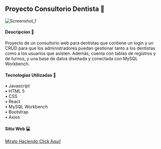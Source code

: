 <h2>Proyecto Consultorio Dentista 🦷</h2>

![Screenshot_1](https://github.com/user-attachments/assets/c4975145-1e2c-45f0-a7e6-d6a5ef9d6e65)


<h4>Descripcion 🔎</h4>

<p>Proyecto de un consultorio web para dentistas que contiene un login y un CRUD para que los administradores puedan gestionar tanto a los dentistas como a los usuarios que asisten. Además, cuenta con tablas de registros y de turnos, y una base de datos diseñada y conectada con MySQL Workbench.</p>

<h4>Tecnologias Utilizadas 📑</h4>

• Javascript </br>
• HTML 5 </br>
• CSS </br>
• React </br>
• MySQL Workbench </br>
• Bootstrap </br>
• Axios </br>


<h4>Sitio Web 💻</h4>

<a href="https://consultorio-dentista.onrender.com/" terget="_blank">Miralo Haciendo Click Aqui!</a>
